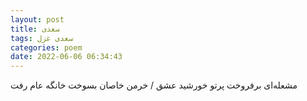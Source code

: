 ```yaml
---
layout: post
title: سعدی
tags: سعدی غزل
categories: poem
date: 2022-06-06 06:34:43
---
```


مشعله‌ای برفروخت پرتو خورشید عشق / خرمن خاصان بسوخت خانگه عام رفت
